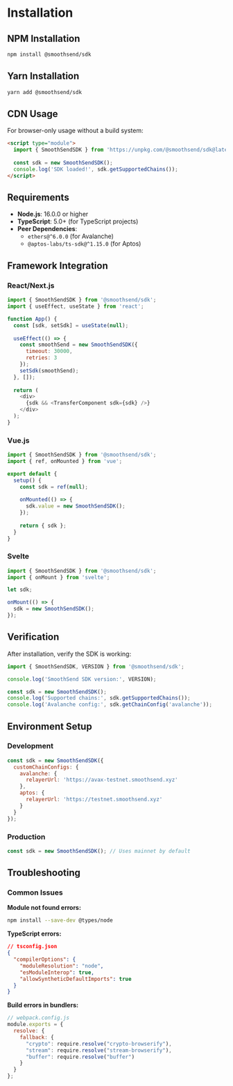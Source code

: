 # Installation

## NPM Installation

```bash
npm install @smoothsend/sdk
```

## Yarn Installation

```bash
yarn add @smoothsend/sdk
```

## CDN Usage

For browser-only usage without a build system:

```html
<script type="module">
  import { SmoothSendSDK } from 'https://unpkg.com/@smoothsend/sdk@latest/dist/index.esm.js';
  
  const sdk = new SmoothSendSDK();
  console.log('SDK loaded!', sdk.getSupportedChains());
</script>
```

## Requirements

- **Node.js**: 16.0.0 or higher
- **TypeScript**: 5.0+ (for TypeScript projects)
- **Peer Dependencies**: 
  - `ethers@^6.0.0` (for Avalanche)
  - `@aptos-labs/ts-sdk@^1.15.0` (for Aptos)

## Framework Integration

### React/Next.js

```javascript
import { SmoothSendSDK } from '@smoothsend/sdk';
import { useEffect, useState } from 'react';

function App() {
  const [sdk, setSdk] = useState(null);
  
  useEffect(() => {
    const smoothSend = new SmoothSendSDK({
      timeout: 30000,
      retries: 3
    });
    setSdk(smoothSend);
  }, []);
  
  return (
    <div>
      {sdk && <TransferComponent sdk={sdk} />}
    </div>
  );
}
```

### Vue.js

```javascript
import { SmoothSendSDK } from '@smoothsend/sdk';
import { ref, onMounted } from 'vue';

export default {
  setup() {
    const sdk = ref(null);
    
    onMounted(() => {
      sdk.value = new SmoothSendSDK();
    });
    
    return { sdk };
  }
}
```

### Svelte

```javascript
import { SmoothSendSDK } from '@smoothsend/sdk';
import { onMount } from 'svelte';

let sdk;

onMount(() => {
  sdk = new SmoothSendSDK();
});
```

## Verification

After installation, verify the SDK is working:

```javascript
import { SmoothSendSDK, VERSION } from '@smoothsend/sdk';

console.log('SmoothSend SDK version:', VERSION);

const sdk = new SmoothSendSDK();
console.log('Supported chains:', sdk.getSupportedChains());
console.log('Avalanche config:', sdk.getChainConfig('avalanche'));
```

## Environment Setup

### Development

```javascript
const sdk = new SmoothSendSDK({
  customChainConfigs: {
    avalanche: {
      relayerUrl: 'https://avax-testnet.smoothsend.xyz'
    },
    aptos: {
      relayerUrl: 'https://testnet.smoothsend.xyz'
    }
  }
});
```

### Production

```javascript
const sdk = new SmoothSendSDK(); // Uses mainnet by default
```

## Troubleshooting

### Common Issues

**Module not found errors:**
```bash
npm install --save-dev @types/node
```

**TypeScript errors:**
```json
// tsconfig.json
{
  "compilerOptions": {
    "moduleResolution": "node",
    "esModuleInterop": true,
    "allowSyntheticDefaultImports": true
  }
}
```

**Build errors in bundlers:**
```javascript
// webpack.config.js
module.exports = {
  resolve: {
    fallback: {
      "crypto": require.resolve("crypto-browserify"),
      "stream": require.resolve("stream-browserify"),
      "buffer": require.resolve("buffer")
    }
  }
};
```
